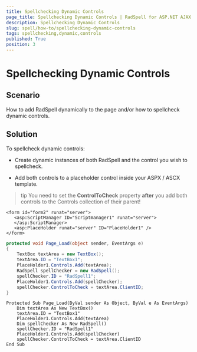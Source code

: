 ```yaml
---
title: Spellchecking Dynamic Controls
page_title: Spellchecking Dynamic Controls | RadSpell for ASP.NET AJAX Documentation
description: Spellchecking Dynamic Controls
slug: spell/how-to/spellchecking-dynamic-controls
tags: spellchecking,dynamic,controls
published: True
position: 3
---
```


# Spellchecking Dynamic Controls

## Scenario

How to add RadSpell dynamically to the page and/or how to spellcheck dynamic controls.

## Solution

To spellcheck dynamic controls:

* Create dynamic instances of both RadSpell and the control you wish to spellcheck.

* Add both controls to a placeholder control inside your ASPX / ASCX template.

>tip You need to set the **ControlToCheck** property **after** you add both controls to the Controls collection of their parent!

````ASP.NET
<form id="form2" runat="server">
   <asp:ScriptManager ID="Scriptmanager1" runat="server">
   </asp:ScriptManager>
   <asp:PlaceHolder runat="server" ID="PlaceHolder1" />
</form> 
````

````C#
protected void Page_Load(object sender, EventArgs e)
{
	TextBox textArea = new TextBox();
	textArea.ID = "TextBox1";
	PlaceHolder1.Controls.Add(textArea);
	RadSpell spellChecker = new RadSpell();
	spellChecker.ID = "RadSpell1";
	PlaceHolder1.Controls.Add(spellChecker);
	spellChecker.ControlToCheck = textArea.ClientID;
} 
````
````VB
Protected Sub Page_Load(ByVal sender As Object, ByVal e As EventArgs)
	Dim textArea As New TextBox()
	textArea.ID = "TextBox1"
	PlaceHolder1.Controls.Add(textArea)
	Dim spellChecker As New RadSpell()
	spellChecker.ID = "RadSpell1"
	PlaceHolder1.Controls.Add(spellChecker)
	spellChecker.ControlToCheck = textArea.ClientID
End Sub
````

